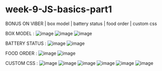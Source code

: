 # week-9-JS-basics-part1
BONUS ON VIBER |  box model | battery status | food order | custom css

BOX MODEL :
![image](https://user-images.githubusercontent.com/117738625/211649385-68a8ec1b-28a1-4b30-b763-10ab9c0c1be3.png)
![image](https://user-images.githubusercontent.com/117738625/211649568-698c711a-3982-4305-b559-035ddc1b6dbf.png)
![image](https://user-images.githubusercontent.com/117738625/211649678-86cd9ece-cbe5-4593-a78e-42730aa99e9c.png)


BATTERY STATUS :
![image](https://user-images.githubusercontent.com/117738625/211648957-af584444-e800-4a01-9823-430a9872bd35.png)
![image](https://user-images.githubusercontent.com/117738625/211649222-9779eef7-a65a-4581-bf07-04e862563299.png)

FOOD ORDER :
![image](https://user-images.githubusercontent.com/117738625/211649957-4c44cfea-4dc7-40e6-8f15-61a275847310.png)
![image](https://user-images.githubusercontent.com/117738625/211650052-c475a339-c6e5-461c-a3cd-13f08ce4c595.png)

CUSTOM CSS :
![image](https://user-images.githubusercontent.com/117738625/211650282-1b2b35c7-1d9b-41c9-8e0e-db40e1a389e0.png)
![image](https://user-images.githubusercontent.com/117738625/211650370-019328f3-1855-4076-96c9-6bfa270908c0.png)
![image](https://user-images.githubusercontent.com/117738625/211650571-cb0a2f53-b386-4d3b-96ca-e4b796be66bb.png)
![image](https://user-images.githubusercontent.com/117738625/211650757-2c11f88b-6981-4043-b981-24f792649384.png)
![image](https://user-images.githubusercontent.com/117738625/211650802-5d89711e-fdcd-4c6a-abdb-2fec450faafe.png)
![image](https://user-images.githubusercontent.com/117738625/211650981-9755d0a1-d3fa-444f-ac8f-fbaac8ee312b.png)

